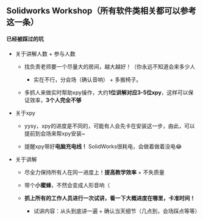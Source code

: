 ## Solidworks Workshop（所有软件类相关都可以参考这一条）

#### 已经被踩过的坑

- 关于讲解人数 + 参与人数
  
  - 找负责老师要一个尽量大的房间，越大越好！（你永远不知道会来多少人
    
    - 实在不行，分会场（确认音响） + 多搬椅子。
  - 多抓人来做实时帮助xpy操作，大约**1位讲解对应3-5位xpy**，这样可以保证效率，**3个人完全不够**
    
- 关于xpy
  
  - yysy，xpy的进度是不同的，可能有人会先卡在安装这一步，由此，可以提前到会场来帮xpy安装~
    
  - 提醒xpy带好**电脑充电线！** SolidWorks很耗电，会做着做着没电😂
    
- 关于讲解
  
  - 尽全力保持所有人在同一进度上！**提高教学效率** + 不失质量
    
  - 带个**小蜜蜂**，不然会变成人形音响（
    
  - **抓上所有的工作人员进行一次试讲，看一下大概进度在哪里，卡准时间！**
    
    - 试讲内容：从头到底讲一遍 + 确认当天细节（几点到，会场踩点等等）
